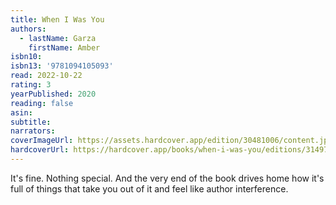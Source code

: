 ```yaml
---
title: When I Was You
authors:
  - lastName: Garza
    firstName: Amber
isbn10:
isbn13: '9781094105093'
read: 2022-10-22
rating: 3
yearPublished: 2020
reading: false
asin:
subtitle:
narrators:
coverImageUrl: https://assets.hardcover.app/edition/30481006/content.jpeg
hardcoverUrl: https://hardcover.app/books/when-i-was-you/editions/31497141
---
```


It's fine. Nothing special. And the very end of the book drives home how it's full of things that take you out of it and feel like author interference.
